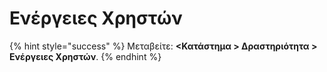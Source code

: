 # Ενέργειες Χρηστών

{% hint style="success" %}
Μεταβείτε: **<Κατάστημα > Δραστηριότητα > Ενέργειες Χρηστών**.
{% endhint %}
